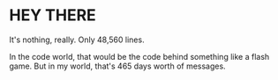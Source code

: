 # HEY THERE
It's nothing, really.  Only 48,560 lines. 

In the code world, that would be the code behind something like a flash game. But in my world, that's 465 days worth of messages.
